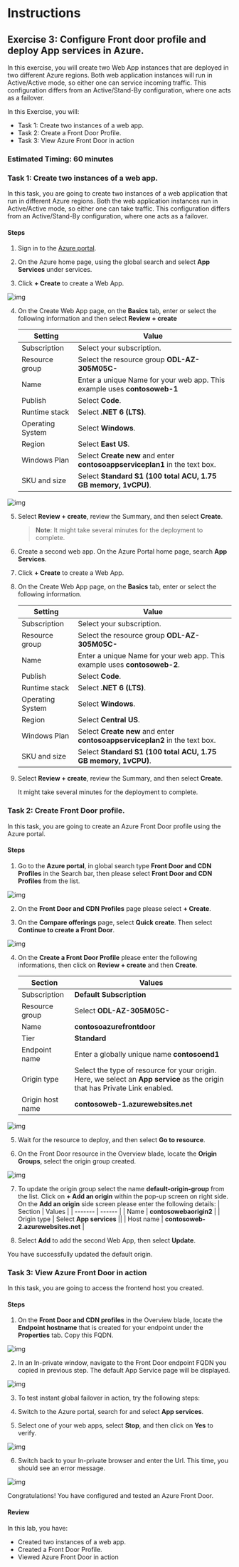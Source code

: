 # Instructions

## Exercise 3: Configure Front door profile and deploy App services in Azure.

In this exercise, you will create two Web App instances that are deployed in two different Azure regions. Both web application instances will run in Active/Active mode, so either one can service incoming traffic. This configuration differs from an Active/Stand-By configuration, where one acts as a failover.

In this Exercise, you will:

  + Task 1: Create two instances of a web app.
  + Task 2: Create a Front Door Profile.
  + Task 3: View Azure Front Door in action

### Estimated Timing: 60 minutes

### Task 1: Create two instances of a web app.

In this task, you are going to create two instances of a web application that run in different Azure regions. Both the web application instances run in Active/Active mode, so either one can take traffic. This configuration differs from an Active/Stand-By configuration, where one acts as a failover.

#### Steps

1. Sign in to the [Azure portal](https://portal.azure.com/).

2. On the Azure home page, using the global search and select **App Services** under services.

3. Click **+ Create** to create a Web App.

  ![img](../media/az305_08-createwebapp.png)

4. On the Create Web App page, on the **Basics** tab, enter or select the following information and then select **Review + create**

   | **Setting**      | **Value**                                                    |
   | ---------------- | ------------------------------------------------------------ |
   | Subscription     | Select your subscription.                                    |
   | Resource group   | Select the resource group **ODL-AZ-305M05C-<inject key="DeploymentID" enableCopy="false"/>**           |
   | Name             | Enter a unique Name for your web app. This example uses **contosoweb-1** |
   | Publish          | Select **Code**.                                             |
   | Runtime stack    | Select **.NET 6 (LTS)**.                              |
   | Operating System | Select **Windows**.                                          |
   | Region           | Select **East US**.                                       |
   | Windows Plan     | Select **Create new** and enter **contosoappserviceplan1** in the text box. |
   | SKU and size     | Select **Standard S1 (100 total ACU, 1.75 GB memory, 1vCPU)**.        |

  ![img](../media/weba1.png)

5. Select **Review + create**, review the Summary, and then select **Create**.  

   >**Note**: It might take several minutes for the deployment to complete.

6. Create a second web app. On the Azure Portal home page, search  **App Services**.

7. Click **+ Create** to create a Web App.

8. On the Create Web App page, on the **Basics** tab, enter or select the following information.

   | **Setting**      | **Value**                                                    |
   | ---------------- | ------------------------------------------------------------ |
   | Subscription     | Select your subscription.                                    |
   | Resource group   | Select the resource group **ODL-AZ-305M05C-<inject key="DeploymentID" enableCopy="false"/>**               |
   | Name             | Enter a unique Name for your web app. This example uses **contosoweb-2**. |
   | Publish          | Select **Code**.                                             |
   | Runtime stack    | Select **.NET 6 (LTS)**.                              |
   | Operating System | Select **Windows**.                                          |
   | Region           | Select **Central US**.                                          |
   | Windows Plan     | Select **Create new** and enter **contosoappserviceplan2** in the text box. |
   | SKU and size     | Select **Standard S1 (100 total ACU, 1.75 GB memory, 1vCPU)**.        |

9. Select **Review + create**, review the Summary, and then select **Create**.   

    ‎It might take several minutes for the deployment to complete.

### Task 2: Create Front Door profile.

In this task, you are going to create an Azure Front Door profile using the Azure portal.

#### Steps

1. Go to the **Azure portal**, in global search type **Front Door and CDN Profiles** in the Search bar, then please select **Front Door and CDN Profiles** from the list.

  ![img](../media/frnt1.png)

2. On the **Front Door and CDN Profiles** page please select **+ Create**.

3. On the **Compare offerings** page, select **Quick create**. Then select **Continue to create a Front Door**.

  ![img](../media/frnt2.png)

4. On the **Create a Front Door Profile** please enter the following informations, then click on **Review + create** and then **Create**.

    | Section | Values |
    | ------- | ------ |
    | Subscription | **Default Subscription** |
    | Resource group | Select **ODL-AZ-305M05C-<inject key="DeploymentID" enableCopy="false"/>** |
    | Name | **contosoazurefrontdoor** |
    | Tier | **Standard** |
    | Endpoint name | Enter a globally unique name **contosoend1** |
    | Origin type | Select the type of resource for your origin. Here, we select an **App service** as the origin that has Private Link enabled. |
    | Origin host name | **contosoweb-1.azurewebsites.net** |
    
  ![img](../media/frnt3.png)    

5. Wait for the resource to deploy, and then select **Go to resource**.

6. On the Front Door resource in the Overview blade, locate the **Origin Groups**, select the origin group created.

  ![img](../media/az305_08-origingroup.png)

7. To update the origin group select the name **default-origin-group** from the list. Click on **+ Add an origin** within the pop-up screen on right side. On the **Add an origin** side screen please enter the following details:
    | Section | Values |
    | ------- | ------ |
    | Name | **contosowebaorigin2** |
    | Origin type | Select **App services** ||
    | Host name | **contosoweb-2.azurewebsites.net** | 

8. Select **Add** to add the second Web App, then select **Update**. 

You have successfully updated the default origin.

### Task 3: View Azure Front Door in action

In this task, you are going to access the frontend host you created. 

#### Steps

1. On the **Front Door and CDN profiles** in the Overview blade, locate the **Endpoint hostname** that is created for your endpoint under the **Properties** tab. Copy this FQDN.

  ![img](../media/frnt4.png)   

2. In an In-private window, navigate to the Front Door endpoint FQDN you copied in previous step. The default App Service page will be displayed.

  ![img](../media/frnt5.png)   
   
3. To test instant global failover in action, try the following steps:

4. Switch to the Azure portal, search for and select **App services**. 

5. Select one of your web apps, select **Stop**, and then click on **Yes** to verify.

  ![img](../media/frnt6.png)   

6. Switch back to your In-private browser and enter the Url. This time, you should see an error message.

  ![img](../media/frnt7.png) 

   Congratulations! You have configured and tested an Azure Front Door.

    
#### Review

In this lab, you have:

- Created two instances of a web app.
- Created a Front Door Profile.
- Viewed Azure Front Door in action
